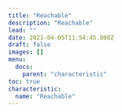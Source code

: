```yaml
---
title: "Reachable"
description: "Reachable"
lead: ""
date: 2021-04-05T11:54:45.000Z
draft: false
images: []
menu:
  docs:
    parent: "characteristic"
toc: true
characteristic:
  name: "Reachable"
---
```

